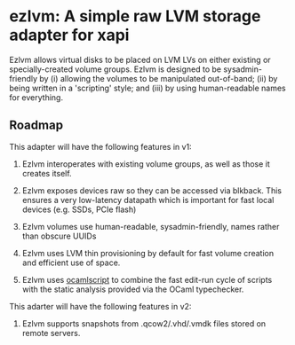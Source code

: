 ezlvm: A simple raw LVM storage adapter for xapi
================================================

Ezlvm allows virtual disks to be placed on LVM LVs on either existing
or specially-created volume groups. Ezlvm is designed to be
sysadmin-friendly by (i) allowing the volumes to be manipulated
out-of-band; (ii) by being written in a 'scripting' style; and (iii)
by using human-readable names for everything.

Roadmap
-------

This adapter will have the following features in v1:

1. Ezlvm interoperates with existing volume groups, as well as those it
   creates itself.

2. Ezlvm exposes devices raw so they can be accessed via blkback. This
   ensures a very low-latency datapath which is important for fast local
   devices (e.g. SSDs, PCIe flash)

3. Ezlvm volumes use human-readable, sysadmin-friendly, names rather than
   obscure UUIDs

4. Ezlvm uses LVM thin provisioning by default for fast volume creation
   and efficient use of space.

5. Ezlvm uses [ocamlscript](http://mjambon.com/ocamlscript.html) to combine
   the fast edit-run cycle of scripts with the static analysis provided
   via the OCaml typechecker.

This adarter will have the following features in v2:

1. Ezlvm supports snapshots from .qcow2/.vhd/.vmdk files stored on
   remote servers.

